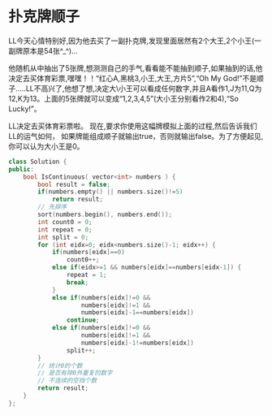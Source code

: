 # 扑克牌顺子

LL今天心情特别好,因为他去买了一副扑克牌,发现里面居然有2个大王,2个小王(一副牌原本是54张^_^)...

他随机从中抽出了5张牌,想测测自己的手气,看看能不能抽到顺子,如果抽到的话,他决定去买体育彩票,嘿嘿！！“红心A,黑桃3,小王,大王,方片5”,“Oh My God!”不是顺子.....LL不高兴了,他想了想,决定大\小王可以看成任何数字,并且A看作1,J为11,Q为12,K为13。上面的5张牌就可以变成“1,2,3,4,5”(大小王分别看作2和4),“So Lucky!”。

LL决定去买体育彩票啦。 现在,要求你使用这幅牌模拟上面的过程,然后告诉我们LL的运气如何， 如果牌能组成顺子就输出true，否则就输出false。为了方便起见,你可以认为大小王是0。

```cpp
class Solution {
public:
    bool IsContinuous( vector<int> numbers ) {
        bool result = false;
        if(numbers.empty() || numbers.size()!=5)
            return result;
        // 先排序
        sort(numbers.begin(), numbers.end());
        int count0 = 0;
        int repeat = 0;
        int split = 0;
        for (int eidx=0; eidx<numbers.size()-1; eidx++) {
            if(numbers[eidx]==0)
                count0++;
            else if(eidx>=1 && numbers[eidx]==numbers[eidx-1]) {
                repeat = 1;
                break;
            }
            else if(numbers[eidx]!=0 && 
                    numbers[eidx]!=1 && 
                    numbers[eidx]-1==numbers[eidx])
                continue;
            else if(numbers[eidx]!=0 && 
                    numbers[eidx]!=1 && 
                    numbers[eidx]-1!=numbers[eidx])
                split++;
        }
        // 统计0的个数
        // 是否有除0外重复的数字
        // 不连续的空挡个数
        return result;
    }
};
```
